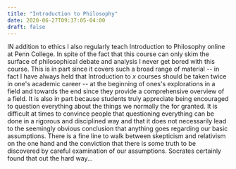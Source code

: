 ```yaml
---
title: "Introduction to Philosophy"
date: 2020-06-27T09:37:05-04:00
draft: false
---
```


IN addition to ethics I also regularly teach Introduction to Philosophy online at Penn College. In spite of the fact that this course can only skim the surface of philosophical debate and analysis I never get bored with this course. <!--more--> This is in part since it covers such a broad range of material -- in fact I have always held that Introduction to *x* courses should be taken twice in one's academic career -- at the beginning of ones's explorations in a field and towards the end since they provide a comprehensive overview of a field. It is also in part because students truly appreciate being encouraged to question everything about the things we normally the for granted. It is difficult at times to convince people that questioning everything can be done in a rigorous and disciplined way and that it does not necessarily lead to the seemingly obvious conclusion that anything goes regarding our basic assumptions. There is a fine line to walk between skepticism and relativism on the one hand and the conviction that there is some truth to be discovered by careful examination of our assumptions. Socrates certainly found that out the hard way...